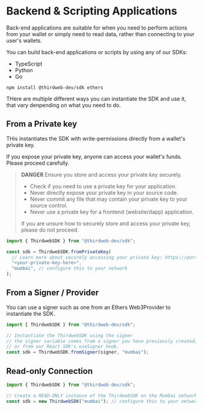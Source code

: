 # Backend & Scripting Applications

Back-end applications are suitable for when you need to perform actions from your wallet or simply need to read data, rather than connecting to your user's wallets.

You can build back-end applications or scripts by using any of our SDKs:

- TypeScript
- Python
- Go

```console
npm install @thirdweb-dev/sdk ethers
```

THere are multiple different ways you can instantiate the SDK and use it, that vary denpending on what you need to do.

## From a Private key

THis instantiates the SDK with write-permissions directly from a wallet's private key.

If you expose your private key, anyone can access your wallet's funds. Please proceed carefully.

> **DANGER**
> Ensure you store and access your private key securely.
>
> - Check if you need to use a private key for your application.
> - Never directly expose your private key in your source code.
> - Never commit any file that may contain your private key to your source control.
> - Never use a private key for a frontend (website/dapp) application.
>
> If you are unsure how to securely store and access your private key, please do not proceed.

```javascript
import { ThirdwebSDK } from "@thirdweb-dev/sdk";

const sdk = ThirdwebSDK.fromPrivateKey(
  // Learn more about securely accessing your private key: https://portal.thirdweb.com/sdk/set-up-the-sdk/securing-your-private-key
  "<your-private-key-here>",
  "mumbai", // configure this to your network
);
```

## From a Signer / Provider

You can use a signer such as one from an Ethers Web3Provider to instantiate the SDK.

```javascript
import { ThirdwebSDK } from "@thirdweb-dev/sdk";

// Instantiate the ThirdwebSDK using the signer
// the signer variable comes from a signer you have previously created,
// or from our React SDK's useSigner hook.
const sdk = ThirdwebSDK.fromSigner(signer, "mumbai");
```

## Read-only Connection

```javascript
import { ThirdwebSDK } from "@thirdweb-dev/sdk";

// Create a READ-ONLY instance of the ThirdwebSDK on the Mumbai network
const sdk = new ThirdwebSDK("mumbai"); // configure this to your network
```
